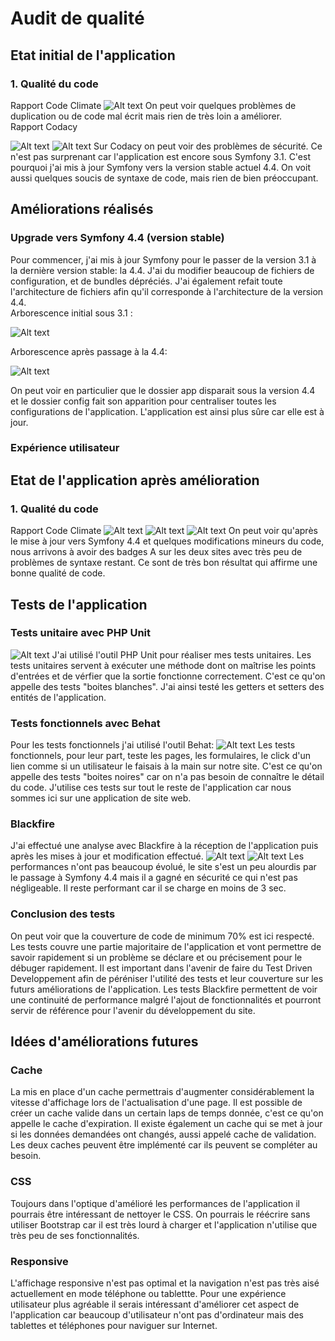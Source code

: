 # Audit de qualité

## Etat initial de l'application

### 1. Qualité du code
Rapport Code Climate
![Alt text](./img/CodeClimateAvant.png "Code Climate report")
On peut voir quelques problèmes de duplication ou de code mal écrit mais rien de très loin a améliorer.
<br/>
Rapport Codacy

![Alt text](./img/CodacyAvant.png "Codacy report")
![Alt text](./img/CodacyIssuesBefore.png "Codacy report")
Sur Codacy on peut voir des problèmes de sécurité. Ce n'est pas surprenant car l'application est encore sous Symfony 3.1. C'est pourquoi j'ai mis à jour Symfony vers la version stable actuel 4.4.
On voit aussi quelques soucis de syntaxe de code, mais rien de bien préoccupant.

## Améliorations réalisés
### Upgrade vers Symfony 4.4 (version stable)
Pour commencer, j'ai mis à jour Symfony pour le passer de la version 3.1 à la dernière version stable: la 4.4. J'ai du modifier beaucoup de fichiers de configuration, et de bundles dépréciés. J'ai également refait toute l'architecture de fichiers afin qu'il corresponde à l'architecture de la version 4.4.
<br/>Arborescence initial sous 3.1 :

![Alt text](./img/Arborescence-initial.png "Arborescence initial")

Arborescence après passage à la 4.4:

![Alt text](./img/Arborescence-4-4.png "Arborescence après mise à jour")

On peut voir en particulier que le dossier app disparait sous la version 4.4 et le dossier config fait son apparition pour centraliser toutes les configurations de l'application. L'application est ainsi plus sûre car elle est à jour.

### Expérience utilisateur

## Etat de l'application après amélioration
### 1. Qualité du code
Rapport Code Climate
![Alt text](./img/CodeClimateApres.png "Code Climate report")
![Alt text](./img/CodacyApres.png "Codacy report")
![Alt text](./img/CodacyIssuesAfter.png "Codacy report")
On peut voir qu'après le mise à jour vers Symfony 4.4 et quelques modifications mineurs du code, nous arrivons à avoir des badges A sur les deux sites avec très peu de problèmes de syntaxe restant. Ce sont de très bon résultat qui affirme une bonne qualité de code.

## Tests de l'application
### Tests unitaire avec PHP Unit
![Alt text](./img/PhpUnit.png "Php Unit")
J'ai utilisé l'outil PHP Unit pour réaliser mes tests unitaires. Les tests unitaires servent à exécuter une méthode dont on maîtrise les points d'entrées et de vérfier que la sortie fonctionne correctement. C'est ce qu'on appelle des tests "boites blanches". J'ai ainsi testé les getters et setters des entités de l'application.

### Tests fonctionnels avec Behat
Pour les tests fonctionnels j'ai utilisé l'outil Behat:
![Alt text](./img/Behat.png "Behat")
Les tests fonctionnels, pour leur part, teste les pages, les formulaires, le click d'un lien comme si un utilisateur le faisais à la main sur notre site. C'est ce qu'on appelle des tests "boites noires" car on n'a pas besoin de connaître le détail du code. J'utilise ces tests sur tout le reste de l'application car nous sommes ici sur une application de site web.

### Blackfire
J'ai effectué une analyse avec Blackfire à la réception de l'application puis après les mises à jour et modification effectué.
![Alt text](./img/Blakfire-BeforeUpdate.png)
![Alt text](./img/Blakfire-AfterUpdate.png)
Les performances n'ont pas beaucoup évolué, le site s'est un peu alourdis par le passage à Symfony 4.4 mais il a gagné en sécurité ce qui n'est pas négligeable. Il reste performant car il se charge en moins de 3 sec.

### Conclusion des tests
On peut voir que la couverture de code de minimum 70% est ici respecté. Les tests couvre une partie majoritaire de l'application et vont permettre de savoir rapidement si un problème se déclare et ou précisement pour le débuger rapidement. Il est important dans l'avenir de faire du Test Driven Developpement afin de péréniser l'utilité des tests et leur couverture sur les futurs améliorations de l'application. Les tests Blackfire permettent de voir une continuité de performance malgré l'ajout de fonctionnalités et pourront servir de référence pour l'avenir du développement du site.

## Idées d'améliorations futures
### Cache
La mis en place d'un cache permettrais d'augmenter considérablement la vitesse d'affichage lors de l'actualisation d'une page. Il est possible de créer un cache valide dans un certain laps de temps donnée, c'est ce qu'on appelle le cache d'expiration. Il existe également un cache qui se met à jour si les données demandées ont changés, aussi appelé cache de validation. Les deux caches peuvent être implémenté car ils peuvent se compléter au besoin.

### CSS
Toujours dans l'optique d'amélioré les performances de l'application il pourrais être intéressant de nettoyer le CSS. On pourrais le réécrire sans utiliser Bootstrap car il est très lourd à charger et l'application n'utilise que très peu de ses fonctionnalités.

### Responsive
L'affichage responsive n'est pas optimal et la navigation n'est pas très aisé actuellement en mode téléphone ou tablettte. Pour une expérience utilisateur plus agréable il serais intéressant d'améliorer cet aspect de l'application car beaucoup d'utilisateur n'ont pas d'ordinateur mais des tablettes et téléphones pour naviguer sur Internet.